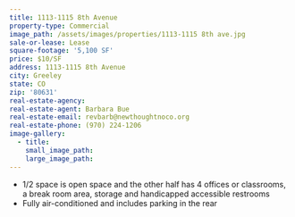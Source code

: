 ```yaml
---
title: 1113-1115 8th Avenue
property-type: Commercial
image_path: /assets/images/properties/1113-1115 8th ave.jpg
sale-or-lease: Lease
square-footage: '5,100 SF'
price: $10/SF
address: 1113-1115 8th Avenue
city: Greeley
state: CO
zip: '80631'
real-estate-agency:
real-estate-agent: Barbara Bue
real-estate-email: revbarb@newthoughtnoco.org
real-estate-phone: (970) 224-1206
image-gallery:
  - title:
    small_image_path:
    large_image_path:
---
```



* 1/2 space is open space and the other half has 4 offices or classrooms, a break room area, storage and handicapped accessible restrooms
* Fully air-conditioned and includes parking in the rear